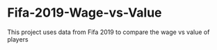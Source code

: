 # Fifa-2019-Wage-vs-Value
This project uses data from Fifa 2019 to compare the wage vs value of players
